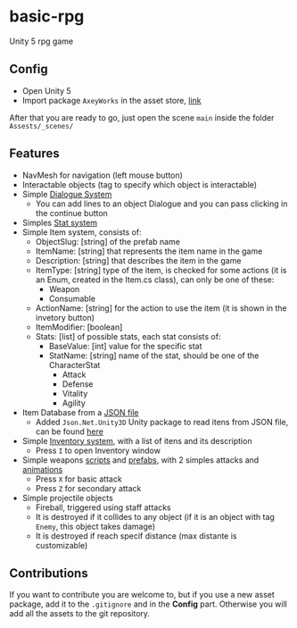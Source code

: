 # basic-rpg
Unity 5 rpg game

## Config
* Open Unity 5
* Import package `AxeyWorks` in the asset store, [link](https://www.assetstore.unity3d.com/en/#!/content/58821)
  
After that you are ready to go, just open the scene `main` inside the folder `Assests/_scenes/`

## Features

* NavMesh for navigation (left mouse button)
* Interactable objects (tag to specify which object is interactable)
* Simple [Dialogue System](Assets/_scripts/DialogueSystem.cs)
  * You can add lines to an object Dialogue and you can pass clicking in the continue button
* Simples [Stat system](Assets/_scripts/Stat)
* Simple Item system, consists of:
  * ObjectSlug: [string] of the prefab name
  * ItemName: [string] that represents the item name in the game
  * Description: [string] that describes the item in the game
  * ItemType: [string] type of the item, is checked for some actions (it is an Enum, created in the Item.cs class), can only be one of these:
    * Weapon
    * Consumable
  * ActionName: [string] for the action to use the item (it is shown in the invetory button)
  * ItemModifier: [boolean] 
  * Stats: [list] of possible stats, each stat consists of:
    * BaseValue: [int] value for the specific stat
    * StatName: [string] name of the stat, should be one of the CharacterStat
      * Attack
      * Defense
      * Vitality
      * Agility
* Item Database from a [JSON file](Assets/_resources/Resources/json/Items.json)
  * Added `Json.Net.Unity3D` Unity package to read itens from JSON file, can be found [here](https://github.com/GameGrind/Json.Net.Unity3D/releases)
* Simple [Inventory system](Assets/_scripts/Inventory), with a list of itens and its description
  * Press `I` to open Inventory window
* Simple weapons [scripts](Assets/_scripts/Weapons) and [prefabs](Assets/_resources/Resources/weapon), with 2 simples attacks and [animations](Assets/_animations)
  * Press `X` for basic attack
  * Press `Z` for secondary attack
* Simple projectile objects 
  * Fireball, triggered using staff attacks
  * It is destroyed if it collides to any object (if it is an object with tag `Enemy`, this object takes damage)
  * It is destroyed if reach specif distance (max distante is customizable)

## Contributions
If you want to contribute you are welcome to, but if you use a new asset package, add it to the `.gitignore` and in the **Config** part. Otherwise you will add all the assets to the git repository.
